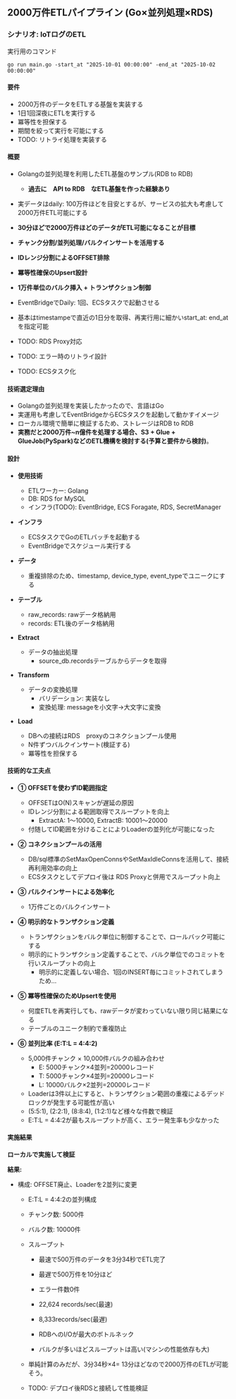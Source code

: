 ## 2000万件ETLパイプライン (Go×並列処理×RDS)
### シナリオ: IoTログのETL

実行用のコマンド
```
go run main.go -start_at "2025-10-01 00:00:00" -end_at "2025-10-02 00:00:00"
```

#### 要件
- 2000万件のデータをETLする基盤を実装する
- 1日1回深夜にETLを実行する
- 冪等性を担保する
- 期間を絞って実行を可能にする
- TODO: リトライ処理を実装する

#### 概要
- Golangの並列処理を利用したETL基盤のサンプル(RDB to RDB)
    - **過去に　API to RDB　なETL基盤を作った経験あり**
- 実データはdaily: 100万件ほどを目安とするが、サービスの拡大も考慮して2000万件ETL可能にする
- **30分ほどで2000万件ほどのデータがETL可能になることが目標**
- **チャンク分割/並列処理/バルクインサートを活用する**
- **IDレンジ分割によるOFFSET排除**
- **冪等性確保のUpsert設計**
- **1万件単位のバルク挿入 + トランザクション制御**
- EventBridgeでDaily: 1回、ECSタスクで起動させる
- 基本はtimestampeで直近の1日分を取得、再実行用に細かいstart_at: end_atを指定可能

- TODO: RDS Proxy対応
- TODO: エラー時のリトライ設計
- TODO: ECSタスク化

#### 技術選定理由
- Golangの並列処理を実装したかったので、言語はGo
- 実運用も考慮してEventBridgeからECSタスクを起動して動かすイメージ
- ローカル環境で簡単に検証するため、ストレージはRDB to RDB
- **実務だと2000万件~n億件を処理する場合、S3 + Glue + GlueJob(PySpark)などのETL機構を検討する(予算と要件から検討)**。

#### 設計
- **使用技術**
    - ETLワーカー: Golang
    - DB: RDS for MySQL
    - インフラ(TODO): EventBridge, ECS Foragate, RDS, SecretManager

- **インフラ**
    - ECSタスクでGoのETLバッチを起動する
    - EventBridgeでスケジュール実行する

- **データ**
    - 重複排除のため、timestamp, device_type, event_typeでユニークにする

- **テーブル**
    - raw_records: rawデータ格納用
    - records: ETL後のデータ格納用
- **Extract**
    - データの抽出処理
        - source_db.recordsテーブルからデータを取得
- **Transform**
    - データの変換処理
        - バリデーション: 実装なし
        - 変換処理: messageを小文字→大文字に変換
- **Load**
    - DBへの接続はRDS　proxyのコネクションプール使用
    - N件ずつバルクインサート(検証する)
    - 冪等性を担保する

#### 技術的な工夫点
- **① OFFSETを使わずID範囲指定**
    - OFFSETはO(N)スキャンが遅延の原因
    - IDレンジ分割による範囲取得でスループットを向上
        - ExtractA: 1〜10000, ExtractB: 10001〜20000
    - 付随してID範囲を分けることによりLoaderの並列化が可能になった

- **② コネクションプールの活用**
    - DB/sql標準のSetMaxOpenConnsやSetMaxIdleConnsを活用して、接続再利用効率の向上
    - ECSタスクとしてデプロイ後は RDS Proxyと併用でスループット向上
- **③ バルクインサートによる効率化**
    - 1万件ごとのバルクインサート
- **④ 明示的なトランザクション定義**
    - トランザクションをバルク単位に制御することで、ロールバック可能にする
    - 明示的にトランザクション定義することで、バルク単位でのコミットを行いスループットの向上
        - 明示的に定義しない場合、1回のINSERT毎にコミットされてしまうため...

- **⑤ 冪等性確保のためUpsertを使用**
    - 何度ETLを再実行しても、rawデータが変わっていない限り同じ結果になる
    - テーブルのユニーク制約で重複防止

- **⑥ 並列比率 (E:T:L = 4:4:2)**
    - 5,000件チャンク × 10,000件バルクの組み合わせ
        - E: 5000チャンク×4並列=20000レコード
        - T: 5000チャンク×4並列=20000レコード
        - L: 10000バルク×2並列=20000レコード
    - Loaderは3件以上にすると、トランザクション範囲の重複によるデッドロックが発生する可能性が高い
    - (5:5:1), (2:2:1), (8:8:4), (1:2:1)など様々な件数で検証
    -  E:T:L = 4:4:2が最もスループットが高く、エラー発生率も少なかった

#### 実施結果
**ローカルで実施して検証**

**結果:**
- 構成: OFFSET廃止、Loaderを2並列に変更
    - E:T:L = 4:4:2の並列構成
    - チャンク数: 5000件
    - バルク数: 10000件

    - スループット
        - 最速で500万件のデータを3分34秒でETL完了
        - 最遅で500万件を10分ほど
        - エラー件数0件
        - 22,624 records/sec(最速)
        - 8,333records/sec(最遅)

        - RDBへのI/Oが最大のボトルネック
        - バルクが多いほどスループットは高い(マシンの性能依存も大)

    - 単純計算のみだが、3分34秒×4= 13分ほどなので2000万件のETLが可能そう。
    - TODO: デプロイ後RDSと接続して性能検証
